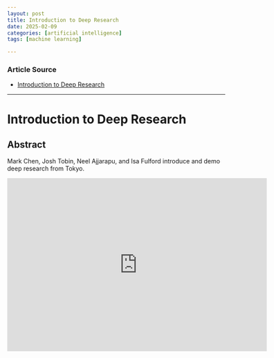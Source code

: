 ```yaml
---
layout: post
title: Introduction to Deep Research
date: 2025-02-09
categories: [artificial intelligence]
tags: [machine learning]

---
```


### Article Source


* [Introduction to Deep Research](https://www.youtube.com/watch?v=YkCDVn3_wiw)

---


# Introduction to Deep Research

## Abstract

Mark Chen, Josh Tobin, Neel Ajjarapu, and Isa Fulford introduce and demo deep research from Tokyo.



<iframe width="600" height="400" src="https://www.youtube.com/embed/YkCDVn3_wiw?si=4Nge3BpM6f1H08zI" title="YouTube video player" frameborder="0" allow="accelerometer; autoplay; clipboard-write; encrypted-media; gyroscope; picture-in-picture; web-share" referrerpolicy="strict-origin-when-cross-origin" allowfullscreen></iframe>